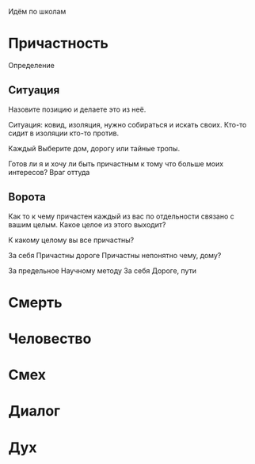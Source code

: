 Идём по школам
# Причастность 
Определение 
## Ситуация 
Назовите позицию и делаете это из неё.

Ситуация: ковид, изоляция, нужно собираться и искать своих. 
Кто-то сидит в изоляции кто-то против.

Каждый Выберите дом, дорогу или тайные тропы.

Готов ли я и хочу ли быть причастным к тому что больше моих интересов?
Враг оттуда 

## Ворота
Как то к чему причастен каждый из вас по отдельности связано с вашим целым. Какое целое из этого выходит?

К какому целому вы все причастны?

За себя
Причастны дороге
Причастны непонятно чему, дому?

За предельное
Научному методу
За себя
Дороге, пути

# Смерть 
# Человество 
# Смех
# Диалог
# Дух
